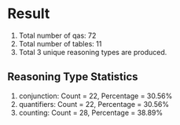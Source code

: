 # Result<br/>
1. Total number of qas: 72<br/>
2. Total number of tables: 11<br/>
3. Total 3 unique reasoning types are produced.<br/>
## **Reasoning Type Statistics**<br/>
1. conjunction: Count = 22, Percentage = 30.56%<br/>
2. quantifiers: Count = 22, Percentage = 30.56%<br/>
3. counting: Count = 28, Percentage = 38.89%<br/>

